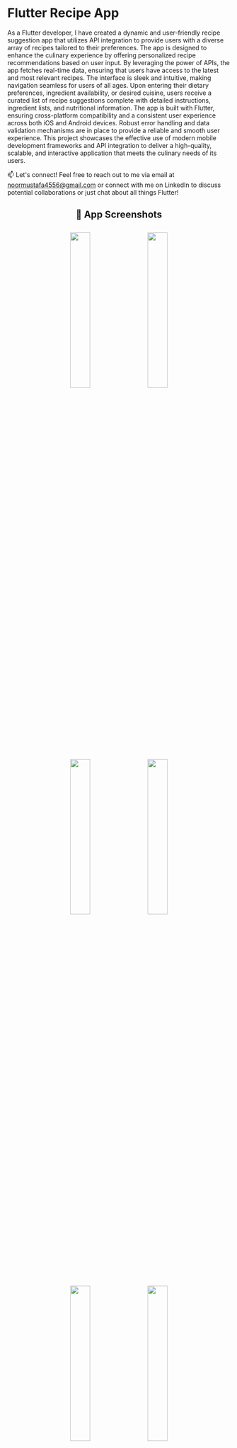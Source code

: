 # Flutter Recipe App
As a Flutter developer, I have created a dynamic and user-friendly recipe suggestion app that utilizes API integration to provide users with a diverse array of recipes tailored to their preferences. The app is designed to enhance the culinary experience by offering personalized recipe recommendations based on user input. By leveraging the power of APIs, the app fetches real-time data, ensuring that users have access to the latest and most relevant recipes. The interface is sleek and intuitive, making navigation seamless for users of all ages. Upon entering their dietary preferences, ingredient availability, or desired cuisine, users receive a curated list of recipe suggestions complete with detailed instructions, ingredient lists, and nutritional information. The app is built with Flutter, ensuring cross-platform compatibility and a consistent user experience across both iOS and Android devices. Robust error handling and data validation mechanisms are in place to provide a reliable and smooth user experience. This project showcases the effective use of modern mobile development frameworks and API integration to deliver a high-quality, scalable, and interactive application that meets the culinary needs of its users.



📫 Let's connect! Feel free to reach out to me via email at noormustafa4556@gmail.com or connect with me on LinkedIn to discuss potential collaborations or just chat about all things Flutter!
<h2 align="center">📱 App Screenshots</h2>





<p align="center">
  <img src="./assets/images/1.png" width="30%" style="margin:10px;"/>
  <img src="./assets/images/2.png" width="30%" style="margin:10px;"/>
  <img src="./assets/images/3.png" width="30%" style="margin:10px;"/>
  <img src="./assets/images/4.png" width="30%" style="margin:10px;"/>
  <img src="./assets/images/5.png" width="30%" style="margin:10px;"/>
  <img src="./assets/images/6.png" width="30%" style="margin:10px;"/>
</p>
 ---

## 📂 Folder Structure
```bash
lib/
├── Components/
│   └── useAbleComp.dart  # Reusable UI components
├── Models/
│   └── RecipeModel.dart  # Data models (e.g., for API responses)
├── utilites/             # Utility functions or helper classes
│   ├── Api_Hitting/      # API related logic
│   │   └── APIs.dart     # Actual API calls/services
│   └── URLs/             # API endpoints or static URLs
│       └── url.dart      # Definitions of URLs
├── DetailsScreen.dart    # Specific screen for showing details
├── HomeScreen.dart       # The main home screen of the app
├── LoginScreen.dart      # User login screen
├── SignupScreen.dart     # User registration screen
├── SplashScreen.dart     # Initial splash screen
└── main.dart             # Main entry point of the Flutter application


```
## Installation

1.  **Clone the repository:**
    ```bash
    git clone https://github.com/NoorMustafa4556/What-App-UI.git
    ```
2.  **Navigate to the project directory:**
    ```bash
    cd Whats-App-UI
    ```
3.  **Install dependencies:**
    ```bash
    flutter pub get
    ```
4.  **Run the app on an emulator or a physical device:**
    ```bash
    flutter run
    ```
Select your emulator/simulator or connect a physical device.

---

 ---
# 👋🏻  Hi, I'm Noor Mustafa

A passionate and results-driven **Flutter Developer** from **Bahawalpur, Pakistan**, specializing in building elegant, scalable, and high-performance cross-platform mobile applications using **Flutter** and **Dart**.

With a strong understanding of **UI/UX principles**, **state management**, and **API integration**, I aim to deliver apps that are not only functional but also user-centric and visually compelling. My development approach emphasizes clean code, reusability, and performance.

---


## 🚀 What I Do

- 🧑‍💻 **Flutter App Development** – I build cross-platform apps for Android, iOS, and the web using Flutter.
- 🔗 **API Integration** – I connect apps to powerful RESTful APIs and third-party services.
- 🎨 **UI/UX Design** – I craft responsive and animated interfaces that elevate the user experience.
- 🔐 **Authentication & Firebase** – I implement secure login systems and integrate Firebase services.
- ⚙️ **State Management** – I use Provider, setState, and Riverpod (in-progress) for scalable app architecture.
- 🧠 **Clean Architecture** – I follow MVVM and MVC patterns for maintainable code.

---


## 🌟 Projects I'm Proud Of

- 🌤️ **[Live Weather Check App](https://github.com/NoorMustafa4556/Live-Weather-Check-App)** – Real-time weather forecast using OpenWeatherMap API  
- 🤖 **[AI Chatbot (Gemini)](https://github.com/NoorMustafa4556/Ai-ChatBot)** – Conversational AI chatbot powered by Google’s Gemini  

- 🍔 **[Recipe App](https://github.com/NoorMustafa4556/Recipe-App)** – Discover recipes with images, categories, and step-by-step instructions  

- 📚 **[Palindrome Checker](https://github.com/NoorMustafa4556/Palindrome-Checker-App)** – A Theory of Automata-based project to identify palindromic strings  

> 🎯 Check out all my repositories on [github.com/NoorMustafa4556](https://github.com/NoorMustafa4556?tab=repositories)

---

## 🛠️ Tech Stack & Tools

| Area                | Tools/Technologies |
|---------------------|--------------------|
| **Languages**       | Dart, JavaScript, Python (basic) |
| **Mobile Framework**| Flutter            |
| **Backend/Cloud**   | Firebase (Auth, Realtime DB, Storage), Django, Flask |
| **Frontend (Web)**  | React.js (basic), HTML, CSS, Bootstrap |
| **State Management**| Provider, setState, Riverpod (learning) |
| **API & Storage**   | REST APIs, HTTP, Shared Preferences, SQLite |
| **Design**          | Material, Cupertino, Lottie Animations, Gradient UI |
| **Version Control** | Git, GitHub        |
| **Tools**           | Android Studio, VS Code, Postman, Figma (basic) |

---

## 🧰 Tech Toolbox

<p align="left">
  <img src="https://img.shields.io/badge/Dart-0175C2?style=for-the-badge&logo=dart&logoColor=white"/>
  <img src="https://img.shields.io/badge/Flutter-02569B?style=for-the-badge&logo=flutter&logoColor=white"/>
  <img src="https://img.shields.io/badge/Firebase-FFCA28?style=for-the-badge&logo=firebase&logoColor=black"/>
  <img src="https://img.shields.io/badge/Python-3776AB?style=for-the-badge&logo=python&logoColor=white"/>
  <img src="https://img.shields.io/badge/Django-092E20?style=for-the-badge&logo=django&logoColor=white"/>
  <img src="https://img.shields.io/badge/React-20232A?style=for-the-badge&logo=react&logoColor=61DAFB"/>
  <img src="https://img.shields.io/badge/Postman-FF6C37?style=for-the-badge&logo=postman&logoColor=white"/>
  <img src="https://img.shields.io/badge/GitHub-181717?style=for-the-badge&logo=github&logoColor=white"/>
</p>

---

## 📈 Current Focus

- 💡 Enhancing Flutter animations and transitions
- 🤖 Implementing AI-based logic with Google Gemini API
- 📲 Building portfolio-level applications using full-stack Django & Flutter

---

## 📫 Let's Connect!

<p align="left">
  <a href="https://x.com/NoorMustafa4556" target="blank">
    <img src="https://raw.githubusercontent.com/rahuldkjain/github-profile-readme-generator/master/src/images/icons/Social/twitter.svg" alt="X / Twitter" height="30" width="40" />
  </a>
  <a href="https://www.linkedin.com/in/noormustafa4556/" target="blank">
    <img src="https://raw.githubusercontent.com/rahuldkjain/github-profile-readme-generator/master/src/images/icons/Social/linked-in-alt.svg" alt="LinkedIn" height="30" width="40" />
  </a>
  <a href="https://www.facebook.com/NoorMustafa4556" target="blank">
    <img src="https://raw.githubusercontent.com/rahuldkjain/github-profile-readme-generator/master/src/images/icons/Social/facebook.svg" alt="Facebook" height="30" width="40" />
  </a>
  <a href="https://instagram.com/noormustafa4556" target="blank">
    <img src="https://raw.githubusercontent.com/rahuldkjain/github-profile-readme-generator/master/src/images/icons/Social/instagram.svg" alt="Instagram" height="30" width="40" />
  </a>
  <a href="https://wa.me/923087655076" target="blank">
    <img src="https://raw.githubusercontent.com/rahuldkjain/github-profile-readme-generator/master/src/images/icons/Social/whatsapp.svg" alt="WhatsApp" height="30" width="40" />
  </a>
  <a href="https://www.tiktok.com/@noormustafa4556" target="blank">
    <img src="https://cdn-icons-png.flaticon.com/512/3046/3046122.png" alt="TikTok" height="30" width="30" />
  </a>
</p>

- 📍 **Location:** Bahawalpur, Punjab, Pakistan

---

> _“Learning never stops. Every app I build makes me a better developer — one widget at a time.”_

---



---

Thank you for visiting! Let’s build something amazing together with Flutter! 🌟 




